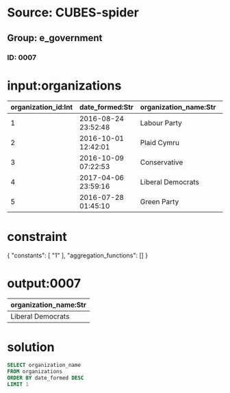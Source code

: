 # Source: CUBES-spider
## Group: e_government
### ID: 0007

# input:organizations

| organization_id:Int | date_formed:Str | organization_name:Str | uk_vat_number:Str |
|---|---|---|---|
| 1 | 2016-08-24 23:52:48 | Labour Party | 2157 |
| 2 | 2016-10-01 12:42:01 | Plaid Cymru | 7459 |
| 3 | 2016-10-09 07:22:53 | Conservative | 1211 |
| 4 | 2017-04-06 23:59:16 | Liberal Democrats | 7237 |
| 5 | 2016-07-28 01:45:10 | Green Party | 4271 |

# constraint

{
  "constants": [
    "1"
  ],
  "aggregation_functions": []
}

# output:0007

| organization_name:Str |
|---|
| Liberal Democrats |

# solution

```sql
SELECT organization_name
FROM organizations
ORDER BY date_formed DESC
LIMIT 1
```
